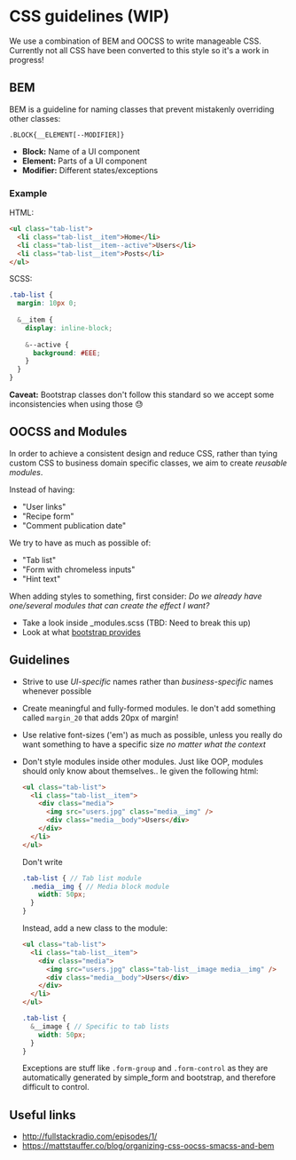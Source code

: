 # CSS guidelines (WIP)

We use a combination of BEM and OOCSS to write manageable CSS.
Currently not all CSS have been converted to this style so it's a work in progress!

## BEM

BEM is a guideline for naming classes that prevent mistakenly overriding other classes:

```
.BLOCK{__ELEMENT[--MODIFIER]}
```

- **Block:** Name of a UI component
- **Element:** Parts of a UI component
- **Modifier:** Different states/exceptions


### Example
HTML:

```html
<ul class="tab-list">
  <li class="tab-list__item">Home</li>
  <li class="tab-list__item--active">Users</li>
  <li class="tab-list__item">Posts</li>
</ul>
```


SCSS:
```scss
.tab-list {
  margin: 10px 0;
  
  &__item {
    display: inline-block;
  
    &--active {
      background: #EEE;
    }
  }
}
```

**Caveat:** Bootstrap classes don't follow this standard so we accept some inconsistencies when using those :sweat:


## OOCSS and Modules

In order to achieve a consistent design and reduce CSS, rather than tying custom CSS to business domain specific classes, we aim to create _reusable modules_.

Instead of having:

- "User links"
- "Recipe form"
- "Comment publication date"

We try to have as much as possible of:

- "Tab list"
- "Form with chromeless inputs"
- "Hint text"

When adding styles to something, first consider: _Do we already have one/several modules that can create the effect I want?_
  
- Take a look inside _modules.scss (TBD: Need to break this up)
- Look at what [bootstrap provides](http://getbootstrap.com/css/)

## Guidelines

- Strive to use _UI-specific_ names rather than _business-specific_ names whenever possible
- Create meaningful and fully-formed modules. Ie don't add something called `margin_20` that adds 20px of margin!
- Use relative font-sizes ('em') as much as possible, unless you really do want something to have a specific size _no matter what the context_
- Don't style modules inside other modules. Just like OOP, modules should only know about themselves.. Ie given the following html:

  ```html
  <ul class="tab-list">
    <li class="tab-list__item">
      <div class="media">
        <img src="users.jpg" class="media__img" />
        <div class="media__body">Users</div>
      </div>
    </li>
  </ul>
  ```
  
  Don't write
  
  ```scss
  .tab-list { // Tab list module
    .media__img { // Media block module
      width: 50px;
    }
  }
  ```
  
  Instead, add a new class to the module:
  
  ```html
  <ul class="tab-list">
    <li class="tab-list__item">
      <div class="media">
        <img src="users.jpg" class="tab-list__image media__img" />
        <div class="media__body">Users</div>
      </div>
    </li>
  </ul>
  ```
  
  ```scss
  .tab-list {
    &__image { // Specific to tab lists
      width: 50px;
    }
  }
  ```
  
  Exceptions are stuff like `.form-group` and `.form-control` as they are automatically generated by simple_form and bootstrap, and therefore difficult to control.

## Useful links

- http://fullstackradio.com/episodes/1/
- https://mattstauffer.co/blog/organizing-css-oocss-smacss-and-bem
